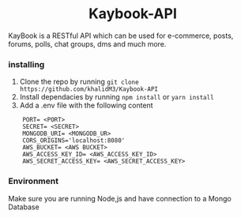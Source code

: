 <h1 align="center"> Kaybook-API </h1>

KayBook is a RESTful API which can be used for e-commerce, posts, forums, polls, chat groups, dms and much more.

### installing
1. Clone the repo by running `git clone https://github.com/khalidM3/Kaybook-API`
2. Install dependacies by running `npm install` or `yarn install`
3. Add a .env file with the following content
```
    PORT= <PORT>
    SECRET= <SECRET>
    MONGODB_URI= <MONGODB_UR>
    CORS_ORIGINS='localhost:8080'
    AWS_BUCKET= <AWS BUCKET>
    AWS_ACCESS_KEY_ID= <AWS_ACCESS_KEY_ID>
    AWS_SECRET_ACCESS_KEY= <AWS_SECRET_ACCESS_KEY>
```

### Environment
Make sure you are running Node,js and have connection to a Mongo Database


